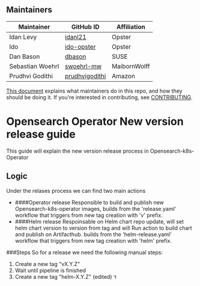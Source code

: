 ## Maintainers

| Maintainer | GitHub ID | Affiliation |
| --------------- | --------- | ----------- |
| Idan Levy | [idanl21](https://github.com/idanl21) | Opster |
| Ido | [ido-opster](https://github.com/ido-opster) | Opster |
| Dan Bason | [dbason](https://github.com/dbason) | SUSE |
| Sebastian Woehrl | [swoehrl-mw](https://github.com/swoehrl-mw) | MaibornWolff |
| Prudhvi Godithi | [prudhvigodithi](https://github.com/prudhvigodithi) | Amazon |

[This document](https://github.com/Opster/opensearch-k8s-operator/.github/blob/main/MAINTAINERS.md) explains what maintainers do in this repo, and how they should be doing it. If you're interested in contributing, see [CONTRIBUTING](CONTRIBUTING.md).


# Opensearch Operator New version release guide

This guide will explain the new version release process in Opensearch-k8s-Operator

## Logic

Under the relases process we can find two main actions
* ####Operator release
  Responsible to build and publish new Opensearch-k8s-operator images, builds from the 'release.yaml' workflow that triggers from new tag creation with 'v' prefix.
* ####Helm release
  Respoinsable on Helm chart repo update, will set helm chart version to version from tag and will Run action to build chart and publish on Artifacthub. builds from the 'helm-release.yaml' workflow that triggers from new tag creation with 'helm' prefix.

###Steps
So for a release we need the following manual steps:
1. Create a new tag "vX.Y.Z"
2. Wait until pipeline is finished
3. Create a new tag "helm-X.Y.Z" (edited) ד